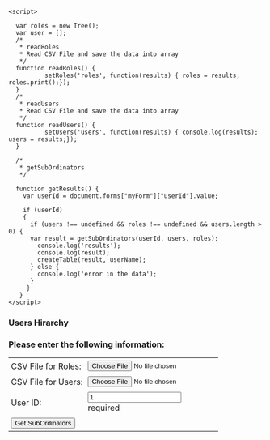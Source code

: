 
<html>
  <head>
    <style>
      td {
        text-align : left;
        padding: 5px;
      }
      th {
        text-align : left;
        font-weight: bold;
      }
    </style>
    <script src="https://ajax.googleapis.com/ajax/libs/angularjs/1.6.4/angular.min.js"></script> 
    <script type="text/javascript" src="getSubOrdinators.js"></script>
    <script type="text/javascript" src="roles.js"></script>
    <script type="text/javascript" src="users.js"></script>
    
    <script>
  
      var roles = new Tree();
      var user = [];
      /*
       * readRoles
       * Read CSV File and save the data into array
       */
      function readRoles() {
              setRoles('roles', function(results) { roles = results; roles.print();});
      }
      /*
       * readUsers
       * Read CSV File and save the data into array
       */
      function readUsers() {
              setUsers('users', function(results) { console.log(results); users = results;});
      }
  
      /*
       * getSubOrdinators
       */
       
      function getResults() {
        var userId = document.forms["myForm"]["userId"].value;

        if (userId)
        {
          if (users !== undefined && roles !== undefined && users.length > 0) {
          var result = getSubOrdinators(userId, users, roles);    
            console.log('results');
            console.log(result);
            createTable(result, userName);
          } else {
            console.log('error in the data');
          }
         } 
       }
    </script>
  </head>
  <body>
<h3>Users Hirarchy</h3>

<h3>Please enter the following information:</h3>
 
 <form name="myForm">
  <table>
   <tr>
   <td >CSV File for Roles:</td>
   <td ><input type="file" name="roles" id="roles" onchange="readRoles()" ng-model="roles" required/>
   </td>
  </tr>
  <tr>
   <td >CSV File for Users:</td>
   <td ><input type="file" name="users" id="users" onchange="readUsers()" required/>
   </td>
  </tr>
  <tr>
   <td >User ID: </td>
   <td ><input type="text" name="userId" ng-model="userId" value="1" required>
    <div id="fromError" ng-show="myForm.userID.$invalid">required</div></td>
  </tr>
   
  <tr><td  colspan="2"><input type="button" onclick="getResults()" value="Get SubOrdinators" /></td></tr>
  
  </table>
  
  <br/>
  <br/>
  
  <div id='table'>
    <!-- The Results will be displayed here -->
  </div>
  
 </form>
 </body>


